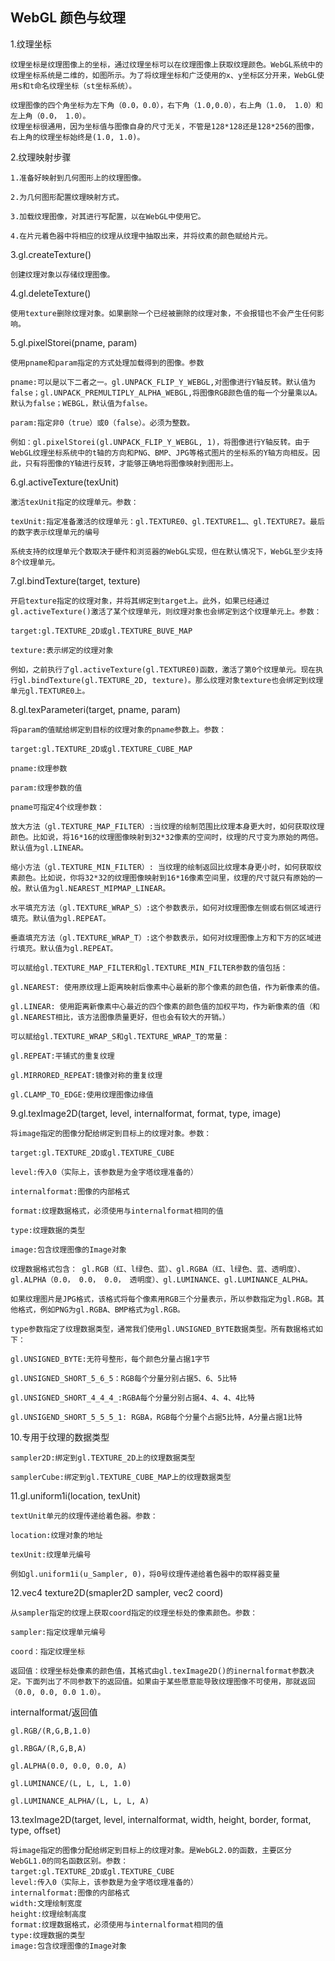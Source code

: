 ## WebGL 颜色与纹理
1.纹理坐标

    纹理坐标是纹理图像上的坐标，通过纹理坐标可以在纹理图像上获取纹理颜色。WebGL系统中的纹理坐标系统是二维的，如图所示。为了将纹理坐标和广泛使用的x、y坐标区分开来，WebGL使用s和t命名纹理坐标（st坐标系统）。

    纹理图像的四个角坐标为左下角（0.0，0.0），右下角（1.0,0.0），右上角（1.0， 1.0）和左上角（0.0， 1.0）。
    纹理坐标很通用，因为坐标值与图像自身的尺寸无关，不管是128*128还是128*256的图像，右上角的纹理坐标始终是(1.0, 1.0)。

2.纹理映射步骤

    1.准备好映射到几何图形上的纹理图像。

    2.为几何图形配置纹理映射方式。

    3.加载纹理图像，对其进行写配置，以在WebGL中使用它。

    4.在片元着色器中将相应的纹理从纹理中抽取出来，并将纹素的颜色赋给片元。

3.gl.createTexture()

    创建纹理对象以存储纹理图像。

4.gl.deleteTexture()

    使用texture删除纹理对象。如果删除一个已经被删除的纹理对象，不会报错也不会产生任何影响。

5.gl.pixelStorei(pname, param)

    使用pname和param指定的方式处理加载得到的图像。参数

    pname:可以是以下二者之一。gl.UNPACK_FLIP_Y_WEBGL,对图像进行Y轴反转。默认值为false；gl.UNPACK_PREMULTIPLY_ALPHA_WEBGL,将图像RGB颜色值的每一个分量乘以A。默认为false；WEBGL，默认值为false。

    param:指定非0（true）或0（false）。必须为整数。

    例如：gl.pixelStorei(gl.UNPACK_FLIP_Y_WEBGL, 1)，将图像进行Y轴反转。由于WebGL纹理坐标系统中的t轴的方向和PNG、BMP、JPG等格式图片的坐标系的Y轴方向相反。因此，只有将图像的Y轴进行反转，才能够正确地将图像映射到图形上。

6.gl.activeTexture(texUnit)

    激活texUnit指定的纹理单元。参数：

    texUnit:指定准备激活的纹理单元：gl.TEXTURE0、gl.TEXTURE1…、gl.TEXTURE7。最后的数字表示纹理单元的编号

    系统支持的纹理单元个数取决于硬件和浏览器的WebGL实现，但在默认情况下，WebGL至少支持8个纹理单元。

7.gl.bindTexture(target, texture)

    开启texture指定的纹理对象，并将其绑定到target上。此外，如果已经通过gl.activeTexture()激活了某个纹理单元，则纹理对象也会绑定到这个纹理单元上。参数：

    target:gl.TEXTURE_2D或gl.TEXTURE_BUVE_MAP

    texture:表示绑定的纹理对象

    例如，之前执行了gl.activeTexture(gl.TEXTURE0)函数，激活了第0个纹理单元。现在执行gl.bindTexture(gl.TEXTURE_2D, texture)。那么纹理对象texture也会绑定到纹理单元gl.TEXTURE0上。

8.gl.texParameteri(target, pname, param)

    将param的值赋给绑定到目标的纹理对象的pname参数上。参数：

    target:gl.TEXTURE_2D或gl.TEXTURE_CUBE_MAP

    pname:纹理参数

    param:纹理参数的值

    pname可指定4个纹理参数：

    放大方法（gl.TEXTURE_MAP_FILTER）:当纹理的绘制范围比纹理本身更大时，如何获取纹理颜色。比如说，将16*16的纹理图像映射到32*32像素的空间时，纹理的尺寸变为原始的两倍。默认值为gl.LINEAR。

    缩小方法（gl.TEXTURE_MIN_FILTER）: 当纹理的绘制返回比纹理本身更小时，如何获取纹素颜色。比如说，你将32*32的纹理图像映射到16*16像素空间里，纹理的尺寸就只有原始的一般。默认值为gl.NEAREST_MIPMAP_LINEAR。

    水平填充方法（gl.TEXTURE_WRAP_S）:这个参数表示，如何对纹理图像左侧或右侧区域进行填充。默认值为gl.REPEAT。

    垂直填充方法（gl.TEXTURE_WRAP_T）:这个参数表示，如何对纹理图像上方和下方的区域进行填充。默认值为gl.REPEAT。

    可以赋给gl.TEXTURE_MAP_FILTER和gl.TEXTURE_MIN_FILTER参数的值包括：

    gl.NEAREST: 使用原纹理上距离映射后像素中心最新的那个像素的颜色值，作为新像素的值。

    gl.LINEAR: 使用距离新像素中心最近的四个像素的颜色值的加权平均，作为新像素的值（和gl.NEAREST相比，该方法图像质量更好，但也会有较大的开销。）

    可以赋给gl.TEXTURE_WRAP_S和gl.TEXTURE_WRAP_T的常量：

    gl.REPEAT:平铺式的重复纹理

    gl.MIRRORED_REPEAT:镜像对称的重复纹理

    gl.CLAMP_TO_EDGE:使用纹理图像边缘值

9.gl.texImage2D(target, level, internalformat, format, type, image)

    将image指定的图像分配给绑定到目标上的纹理对象。参数：

    target:gl.TEXTURE_2D或gl.TEXTURE_CUBE

    level:传入0（实际上，该参数是为金字塔纹理准备的）

    internalformat:图像的内部格式

    format:纹理数据格式，必须使用与internalformat相同的值

    type:纹理数据的类型

    image:包含纹理图像的Image对象

    纹理数据格式包含： gl.RGB（红、l绿色、蓝）、gl.RGBA（红、l绿色、蓝、透明度）、gl.ALPHA（0.0， 0.0， 0.0， 透明度）、gl.LUMINANCE、gl.LUMINANCE_ALPHA。

    如果纹理图片是JPG格式，该格式将每个像素用RGB三个分量表示，所以参数指定为gl.RGB。其他格式，例如PNG为gl.RGBA、BMP格式为gl.RGB。

    type参数指定了纹理数据类型，通常我们使用gl.UNSIGNED_BYTE数据类型。所有数据格式如下：

    gl.UNSIGNED_BYTE:无符号整形，每个颜色分量占据1字节

    gl.UNSIGNED_SHORT_5_6_5：RGB每个分量分别占据5、6、5比特

    gl.UNSIGNED_SHORT_4_4_4_:RGBA每个分量分别占据4、4、4、4比特

    gl.UNSIGEND_SHORT_5_5_5_1: RGBA，RGB每个分量个占据5比特，A分量占据1比特

10.专用于纹理的数据类型

    sampler2D:绑定到gl.TEXTURE_2D上的纹理数据类型

    samplerCube:绑定到gl.TEXTURE_CUBE_MAP上的纹理数据类型

11.gl.uniform1i(location, texUnit)

    textUnit单元的纹理传递给着色器。参数：

    location:纹理对象的地址

    texUnit:纹理单元编号

    例如gl.uniform1i(u_Sampler, 0)，将0号纹理传递给着色器中的取样器变量

12.vec4 texture2D(smapler2D sampler, vec2 coord)

    从sampler指定的纹理上获取coord指定的纹理坐标处的像素颜色。参数：

    sampler:指定纹理单元编号

    coord：指定纹理坐标

    返回值：纹理坐标处像素的颜色值，其格式由gl.texImage2D()的inernalformat参数决定。下面列出了不同参数下的返回值。如果由于某些愿意能导致纹理图像不可使用，那就返回（0.0, 0.0, 0.0 1.0）。

   internalformat/返回值

    gl.RGB/(R,G,B,1.0)

    gl.RBGA/(R,G,B,A)

    gl.ALPHA(0.0, 0.0, 0.0, A)

    gl.LUMINANCE/(L, L, L, 1.0)

    gl.LUMINANCE_ALPHA/(L, L, L, A)

13.texImage2D(target, level, internalformat, width, height, border, format, type, offset)

    将image指定的图像分配给绑定到目标上的纹理对象。是WebGL2.0的函数，主要区分WebGL1.0的同名函数区别。参数：
    target:gl.TEXTURE_2D或gl.TEXTURE_CUBE
    level:传入0（实际上，该参数是为金字塔纹理准备的）
    internalformat:图像的内部格式
    width:文理绘制宽度
    height:纹理绘制高度
    format:纹理数据格式，必须使用与internalformat相同的值
    type:纹理数据的类型
    image:包含纹理图像的Image对象


